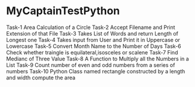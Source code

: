 # MyCaptainTestPython


Task-1 Area Calculation of a Circle
Task-2 Accept Filename and Print Extension of that File
Task-3 Takes List of Words and return Length of Longest one
Task-4 Takes input from User and Print it in Uppercase or Lowercase
Task-5 Convert Month Name to the Number of Days
Task-6 Check whether traingle is equilateral,isosceles or scalene
Task-7 Find Medianc of Three Value
Task-8 A Function to Multiply all the Numbers in a List
Task-9 Count number of even and odd numbers from a series of numbers
Task-10 Python Class named rectangle constructed by a length and width compute the area


